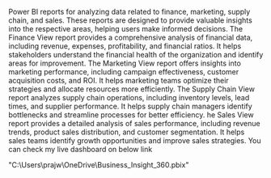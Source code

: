 Power BI reports for analyzing data related to finance, marketing, supply chain, and sales. These reports are designed to provide valuable insights into the respective areas, helping users make informed decisions.
The Finance View report provides a comprehensive analysis of financial data, including revenue, expenses, profitability, and financial ratios.
It helps stakeholders understand the financial health of the organization and identify areas for improvement.
The Marketing View report offers insights into marketing performance, including campaign effectiveness, customer acquisition costs, and ROI. 
It helps marketing teams optimize their strategies and allocate resources more efficiently.
The Supply Chain View report analyzes supply chain operations, including inventory levels, lead times, and supplier performance.
It helps supply chain managers identify bottlenecks and streamline processes for better efficiency.
he Sales View report provides a detailed analysis of sales performance, including revenue trends, product sales distribution, and customer segmentation. 
It helps sales teams identify growth opportunities and improve sales strategies.
You can check my live dashboard on below link

"C:\Users\prajw\OneDrive\Business_Insight_360.pbix"
